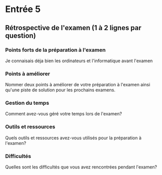 # Entrée 5
## Rétrospective de l'examen (1 à 2 lignes par question)

### Points forts de la préparation à l'examen
Je connaisais déja bien les ordinateurs et l'informatique avant l'examen

### Points à améliorer
Nommer deux points à améliorer de votre préparation à l'examen ainsi qu'une piste de solution pour les prochains examens. 

### Gestion du temps
Comment avez-vous géré votre temps lors de l'examen?

### Outils et ressources
Quels outils et ressources avez-vous utilisés pour la préparation à l'examen?

### Difficultés
Quelles sont les difficultés que vous avez rencontrées pendant l'examen?

